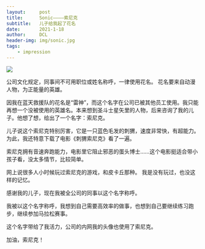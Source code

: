```yaml
---
layout:     post
title:      Sonic————索尼克
subtitle:   儿子给我起了花名
date:       2021-1-18
author:     DCL
header-img: img/sonic.jpg
tags:
    - impression
---
```


![](https://daichunlei.com/img/sonic.jpg)

公司文化规定，同事间不可用职位或姓名称呼，一律使用花名。 花名要来自动漫人物，为正能量的英雄。

因我在蓝天救援队的花名是“雷神”，而这个名字在公司已被其他员工使用。我只能再想一个没被使用的英雄名。本来想到圣斗士星矢里的人物，后来咨询了我的儿子。他想了想，给出了一个名字：索尼克。

儿子说这个索尼克特别厉害，它是一只蓝色毛发的刺猬，速度非常快，有超能力。为此，我还特意下载了电影《刺猬索尼克》看了一遍。

索尼克拥有音速奔跑能力，电影里它阻止邪恶的蛋头博士……这个电影挺适合带小孩子看，没太多情节，比较简单。

网上说很多人小时候玩过索尼克的游戏，和皮卡丘那种。 我是没有玩过，也没这样的记忆。

感谢我的儿子，现在我被全公司的同事以这个名字称呼。

我被以这个名字称呼，我想到自己需要高效率的做事，也想到自己要继续练习跑步，继续参加马拉松赛事。

这个名字带给了我活力，公司的内网我的头像也使用了索尼克。


加油，索尼克！


